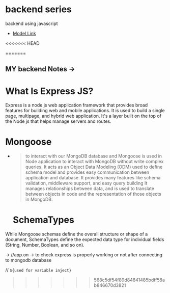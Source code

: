 # backend series

backend using javascript

  - [Model Link](https://app.eraser.io/workspace/YtPqZ1VogxGy1jzIDkzj)


<<<<<<< HEAD
  
=======

## MY backend Notes ->


# What Is Express JS?
Express is a node js web application framework that provides broad features for building web and mobile applications.
It is used to build a single page, multipage, and hybrid web application. 
It's a layer built on the top of the Node js that helps manage servers and routes.

# Mongoose 
- > to interact with our MongoDB database
  > and Mongoose is used in Node application to interact with MongoDB without write complex queries. It acts as an Object Data Modeling (ODM) used to define schema model and provides easy communication between application and database. It provides many features like schema validation, middleware support, and easy query building It manages relationships between data, and is used to translate between objects in code and the representation of those objects in MongoDB.
  


  # SchemaTypes
While Mongoose schemas define the overall structure or shape of a document, SchemaTypes define the expected data type for individual fields (String, Number, Boolean, and so on).

-> //app.on -> to check express is properly working or not after connecting to mongodb database

// `${used for variable inject}`
>>>>>>> 568c5df54f89d84841485bdff58ab846670d3821
